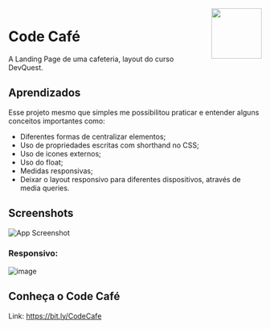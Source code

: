 <img align="right" width="100" src="https://user-images.githubusercontent.com/79549424/181399340-770559cd-237a-4030-8b1f-1b77025fe927.jpg">

# Code Café

A Landing Page de uma cafeteria, layout do curso DevQuest. 

## Aprendizados

Esse projeto mesmo que simples me possibilitou praticar e entender alguns conceitos importantes como:
- Diferentes formas de centralizar elementos;
- Uso de propriedades escritas com shorthand no CSS;
- Uso de icones externos; 
- Uso do float;
- Medidas responsivas;
- Deixar o layout responsivo para diferentes dispositivos, através de media queries.

## Screenshots

![App Screenshot](https://user-images.githubusercontent.com/79549424/181398762-19700d5e-7cf5-4f28-9493-8f6b574ad37c.png)

### Responsivo:
![image](https://user-images.githubusercontent.com/79549424/181398987-9f9c9122-4874-45fc-a444-477ebfaf7ffd.png)



## Conheça o Code Café

Link: https://bit.ly/CodeCafe
